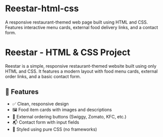 # Reestar-html-css
A responsive restaurant-themed web page built using HTML and CSS. Features interactive menu cards, external food delivery links, and a contact form.

# Reestar - HTML & CSS Project

Reestar is a simple, responsive restaurant-themed website built using only HTML and CSS. It features a modern layout with food menu cards, external order links, and a basic contact form.

## 🌟 Features

- ✅ Clean, responsive design
- 🖼️ Food item cards with images and descriptions
- 🔗 External ordering buttons (Swiggy, Zomato, KFC, etc.)
- 📬 Contact form with input fields
- 🎨 Styled using pure CSS (no frameworks)


